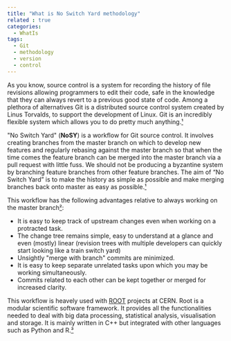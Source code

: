 ```yaml
---
title: "What is No Switch Yard methodology"
related : true
categories:
  - WhatIs
tags: 
  - Git
  - methodology
  - version
  - control
---
```


As you know, source control is a system for recording the history of file
revisions allowing programmers to edit their code, safe in the knowledge that
they can always revert to a previous good state of code. Among a plethora of
alternatives Git is a distributed source control system created by Linus
Torvalds, to support the development of Linux. Git is an incredibly flexible
system which allows you to do pretty much anything.[¹]

"No Switch Yard" (**NoSY**) is a workflow for Git source control. It involves
creating branches from the master branch on which to develop new features and
regularly rebasing against the master branch so that when the time comes the
feature branch can be merged into the master branch via a pull request with
little fuss. We should not be producing a byzantine system by branching feature
branches from other feature branches. The aim of “No Switch Yard” is to make the
history as simple as possible and make merging branches back onto master as easy
as possible.[¹]

This workflow has the following advantages relative to always working on the master branch[²]:

- It is easy to keep track of upstream changes even when working on a protracted
  task.
- The change tree remains simple, easy to understand at a glance and even
  (mostly) linear (revision trees with multiple developers can quickly start
  looking like a train switch yard)
- Unsightly "merge with branch" commits are minimized.
- It is easy to keep separate unrelated tasks upon which you may be working
  simultaneously.
- Commits related to each other can be kept together or merged for increased
  clarity.

This workflow is heavely used with [ROOT](https://root.cern.ch/) projects at
CERN. Root is a modular scientific software framework. It provides all the
functionalities needed to deal with big data processing, statistical analysis,
visualisation and storage. It is mainly written in C++ but integrated with other
languages such as Python and R.[³]

[¹]: <https://scraperwiki.com/2013/10/git/>
[²]: <https://cdcvs.fnal.gov/redmine/projects/cet-is-public/wiki/GitTipsAndTricks>
[³]: <https://root.cern.ch/suggested-work-flow-distributed-projects-nosy>



